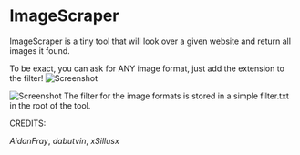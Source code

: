 # ImageScraper
ImageScraper is a tiny tool that will look over a given website and return all images it found.

To be exact, you can ask for ANY image format, just add the extension to the filter!
![Screenshot](https://github.com/xSillusx/ImageScraper/blob/master/ImageScraper/ext/Screenshots/screen3.PNG)



![Screenshot](https://github.com/xSillusx/ImageScraper/blob/master/ImageScraper/ext/Screenshots/screen2.PNG)
The filter for the image formats is stored in a simple filter.txt in the root of the tool.



CREDITS:

*AidanFray*, *dabutvin*, *xSillusx*



